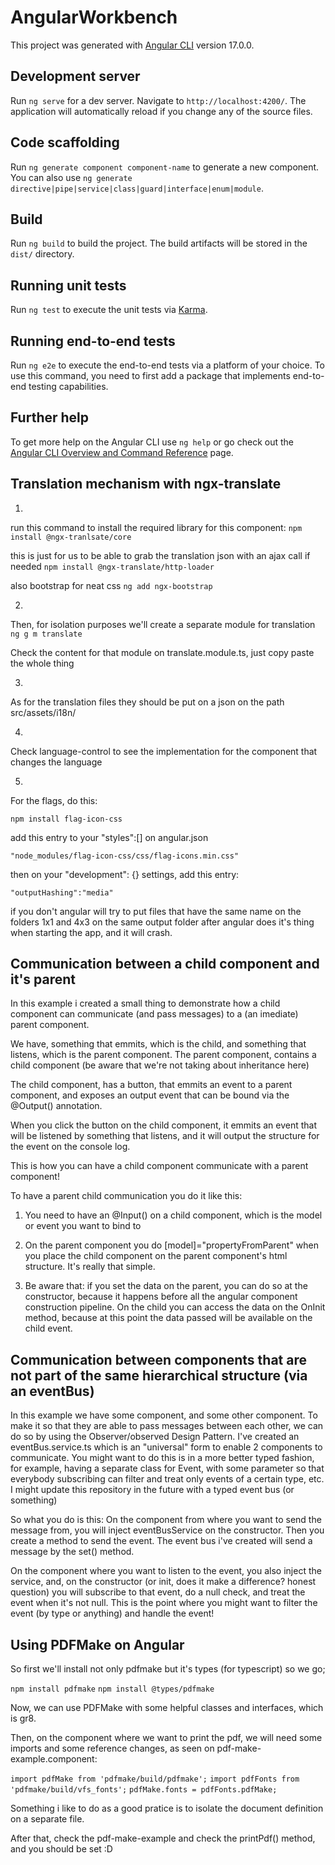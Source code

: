 # AngularWorkbench

This project was generated with [Angular CLI](https://github.com/angular/angular-cli) version 17.0.0.

## Development server

Run `ng serve` for a dev server. Navigate to `http://localhost:4200/`. The application will automatically reload if you change any of the source files.

## Code scaffolding

Run `ng generate component component-name` to generate a new component. You can also use `ng generate directive|pipe|service|class|guard|interface|enum|module`.

## Build

Run `ng build` to build the project. The build artifacts will be stored in the `dist/` directory.

## Running unit tests

Run `ng test` to execute the unit tests via [Karma](https://karma-runner.github.io).

## Running end-to-end tests

Run `ng e2e` to execute the end-to-end tests via a platform of your choice. To use this command, you need to first add a package that implements end-to-end testing capabilities.

## Further help

To get more help on the Angular CLI use `ng help` or go check out the [Angular CLI Overview and Command Reference](https://angular.io/cli) page.

## Translation mechanism with ngx-translate

1. 
run this command to install the required library for this component: `npm install @ngx-tranlsate/core`

this is just for us to be able to grab the translation json with an ajax call if needed
`npm install @ngx-translate/http-loader`

also bootstrap for neat css
`ng add ngx-bootstrap`

2. 
Then, for isolation purposes we'll create a separate module for translation
`ng g m translate`

Check the content for that module on translate.module.ts, just copy paste the whole thing

3. 
As for the translation files they should be put on a json on the path src/assets/i18n/

4. 
Check language-control to see the implementation for the component that changes the language

5. 
For the flags, do this:

`npm install flag-icon-css`

add this entry to your "styles":[] on angular.json

`"node_modules/flag-icon-css/css/flag-icons.min.css"`

then on your "development": {} settings, add this entry:

`"outputHashing":"media"`

if you don't angular will try to put files that have the same name on the folders 1x1 and 4x3 on the same output folder after angular does it's thing when starting the app, and it will crash.

## Communication between a child component and it's parent

In this example i created a small thing to demonstrate how a child component can communicate (and pass messages) to a (an imediate) parent component.

We have, something that emmits, which is the child, and something that listens, which is the parent component.
The parent component, contains a child component (be aware that we're not taking about inheritance here)

The child component, has a button, that emmits an event to a parent component, and exposes an output event that can be bound via the @Output() annotation.

When you click the button on the child component, it emmits an event that will be listened by something that listens, and it will output the structure for the event on the console log. 

This is how you can have a child component communicate with a parent component!

To have a parent child communication you do it like this:

1. You need to have an @Input() on a child component, which is the model or event you want to bind to

2. On the parent component you do [model]="propertyFromParent" when you place the child component on the parent component's html structure. It's really that simple.

3. Be aware that: if you set the data on the parent, you can do so at the constructor, because it happens before all the angular component construction pipeline. On the child you can access the data on the OnInit method, because at this point the data passed will be available on the child event.

## Communication between components that are not part of the same hierarchical structure (via an eventBus)

In this example we have some component, and some other component. To make it so that they are able to pass messages between each other, we can do so by using the Observer/observed Design Pattern. I've created an eventBus.service.ts which is an "universal" form to enable 2 components to communicate. You might want to do this is in a more better typed fashion, for example, having a separate class for Event, with some parameter so that everybody subscribing can filter and treat only events of a certain type, etc. I might update this repository in the future with a typed event bus (or something)

So what you do is this: On the component from where you want to send the message from, you will inject eventBusService on the constructor. Then you create a method to send the event. The event bus i've created will send a message by the set() method.

On the component where you want to listen to the event, you also inject the service, and, on the constructor (or init, does it make a difference? honest question) you will subscribe to that event, do a null check, and treat the event when it's not null. This is the point where you might want to filter the event (by type or anything) and handle the event!

## Using PDFMake on Angular

So first we'll install not only pdfmake but it's types (for typescript) so we go;

`npm install pdfmake`
`npm install @types/pdfmake`

Now, we can use PDFMake with some helpful classes and interfaces, which is gr8.

Then, on the component where we want to print the pdf, we will need some imports and some reference changes, as seen on pdf-make-example.component:

`import pdfMake from 'pdfmake/build/pdfmake';`
`import pdfFonts from 'pdfmake/build/vfs_fonts';`
`pdfMake.fonts = pdfFonts.pdfMake;`

Something i like to do as a good pratice is to isolate the document definition on a separate file.

After that, check the pdf-make-example and check the printPdf() method, and you should be set :D


